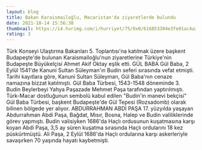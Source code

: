 ```yaml
--- 
layout: blog
title: Bakan Karaismailoğlu, Macaristan'da ziyaretlerde bulundu
date: 2021-10-14 15:56:38
thumbnail: https://i4.hurimg.com/i/hurriyet/75/0x0/616853304e3fe01ac4a24673.jpg
rating: 3
---
```

Türk Konseyi Ulaştırma Bakanları 5. Toplantısı'na katılmak üzere başkent Budapeşte'de bulunan Karaismailoğlu'nun ziyaretlerine Türkiye'nin Budapeşte Büyükelçisi Ahmet Akif Oktay eşlik etti.  GÜL BABA  Gül Baba, 2 Eylül 1541'de Kanuni Sultan Süleyman'ın Budin seferi sırasında vefat etmişti. Tarihi kayıtlara göre, Kanuni Sultan Süleyman, Gül Baba'nın cenaze namazına bizzat katılmıştı.  Gül Baba Türbesi, 1543-1548 döneminde 3. Budin Beylerbeyi Yahya Paşazade Mehmet Paşa tarafından yaptırılmıştı.  Türk-Macar dostluğunun sembolü kabul edilen "Budin'in manevi bekçisi" Gül Baba Türbesi, başkent Budapeşte'de Gül Tepesi (Rozsadomb) olarak bilinen bölgede yer alıyor.  ABDURRAHMAN ABDİ PAŞA  17. yüzyılda yaşayan Abdurrahman Abdi Paşa, Bağdat, Mısır, Bosna, Halep ve Budin valiliklerinde görev yapmıştı.  Budin valisiyken 1686'da Haçlı ordusunun kuşatmasına karşı koyan Abdi Paşa, 3,5 ay süren kuşatma sırasında Haçlı ordularını 18 kez püskürtmüştü. Ali Paşa, 2 Eylül 1686'da Haçlı ordularına karşı askerleriyle savaşırken 70 yaşında hayatı kaybetmişti.